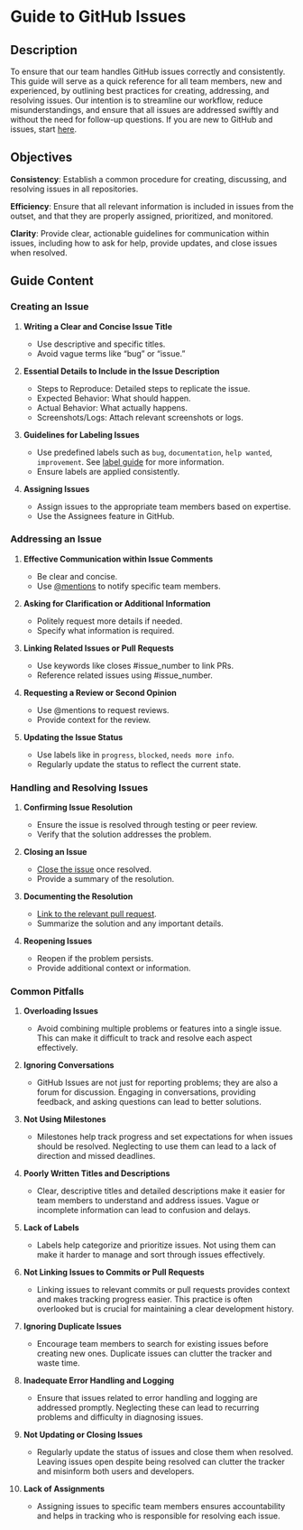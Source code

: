 # Guide to GitHub Issues

## Description
To ensure that our team handles GitHub issues correctly and consistently. This guide will serve as a quick reference for all team members, new and experienced, by outlining best practices for creating, addressing, and resolving issues. Our intention is to streamline our workflow, reduce misunderstandings, and ensure that all issues are addressed swiftly and without the need for follow-up questions. If you are new to GitHub and issues, start [here](https://docs.github.com/en/issues).

## Objectives
**Consistency**: Establish a common procedure for creating, discussing, and resolving issues in all repositories.

**Efficiency**: Ensure that all relevant information is included in issues from the outset, and that they are properly assigned, prioritized, and monitored.

**Clarity**: Provide clear, actionable guidelines for communication within issues, including how to ask for help, provide updates, and close issues when resolved.

## Guide Content
### Creating an Issue
1. **Writing a Clear and Concise Issue Title**
    * Use descriptive and specific titles.
    * Avoid vague terms like “bug” or “issue.”
    
2. **Essential Details to Include in the Issue Description**
    * Steps to Reproduce: Detailed steps to replicate the issue.
    * Expected Behavior: What should happen.
    * Actual Behavior: What actually happens.
    * Screenshots/Logs: Attach relevant screenshots or logs.

3. **Guidelines for Labeling Issues**
    * Use predefined labels such as `bug`, `documentation`, `help wanted`, `improvement`. See [label guide](https://github.com/prio-data/views_pipeline/labels) for more information.
    * Ensure labels are applied consistently.

4. **Assigning Issues**
    * Assign issues to the appropriate team members based on expertise.
    * Use the Assignees feature in GitHub.

### Addressing an Issue
1. **Effective Communication within Issue Comments**
    * Be clear and concise.
    * Use [@mentions](https://github.blog/news-insights/the-library/introducing-team-mentions/) to notify specific team members.

2. **Asking for Clarification or Additional Information**
    * Politely request more details if needed.
    * Specify what information is required.

3. **Linking Related Issues or Pull Requests**
    * Use keywords like closes #issue_number to link PRs.
    * Reference related issues using #issue_number.

4. **Requesting a Review or Second Opinion**
    * Use @mentions to request reviews.
    * Provide context for the review.

5. **Updating the Issue Status**
    * Use labels like in `progress`, `blocked`, `needs more info`.
    * Regularly update the status to reflect the current state.

### Handling and Resolving Issues
1. **Confirming Issue Resolution**
    * Ensure the issue is resolved through testing or peer review.
    * Verify that the solution addresses the problem.

2. **Closing an Issue**
    * [Close the issue](https://docs.github.com/en/issues/tracking-your-work-with-issues/administering-issues/closing-an-issue) once resolved.
    * Provide a summary of the resolution.

3. **Documenting the Resolution**
    * [Link to the relevant pull request](https://docs.github.com/en/issues/tracking-your-work-with-issues/using-issues/linking-a-pull-request-to-an-issue).
    * Summarize the solution and any important details.

4. **Reopening Issues**
    * Reopen if the problem persists.
    * Provide additional context or information.

### Common Pitfalls

1. **Overloading Issues**
   * Avoid combining multiple problems or features into a single issue. This can make it difficult to track and resolve each aspect effectively.

2. **Ignoring Conversations**
   * GitHub Issues are not just for reporting problems; they are also a forum for discussion. Engaging in conversations, providing feedback, and asking questions can lead to better solutions.

3. **Not Using Milestones**
   * Milestones help track progress and set expectations for when issues should be resolved. Neglecting to use them can lead to a lack of direction and missed deadlines.

4. **Poorly Written Titles and Descriptions**
   * Clear, descriptive titles and detailed descriptions make it easier for team members to understand and address issues. Vague or incomplete information can lead to confusion and delays.

5. **Lack of Labels**
   * Labels help categorize and prioritize issues. Not using them can make it harder to manage and sort through issues effectively.

6. **Not Linking Issues to Commits or Pull Requests**
   * Linking issues to relevant commits or pull requests provides context and makes tracking progress easier. This practice is often overlooked but is crucial for maintaining a clear development history.

7. **Ignoring Duplicate Issues**
   * Encourage team members to search for existing issues before creating new ones. Duplicate issues can clutter the tracker and waste time.

8. **Inadequate Error Handling and Logging**
   * Ensure that issues related to error handling and logging are addressed promptly. Neglecting these can lead to recurring problems and difficulty in diagnosing issues.

9. **Not Updating or Closing Issues**
   * Regularly update the status of issues and close them when resolved. Leaving issues open despite being resolved can clutter the tracker and misinform both users and developers.

10. **Lack of Assignments**
    * Assigning issues to specific team members ensures accountability and helps in tracking who is responsible for resolving each issue.


